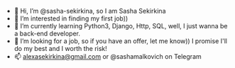 - 👋 Hi, I’m @sasha-sekirkina, so I am Sasha Sekirkina
- 👀 I’m interested in finding my first job))
- 🌱 I’m currently learning Python3, Django, Http, SQL, well, I just wanna be a back-end developer.
- 💞️ I’m looking for a job, so if you have an offer, let me know)) I promise I'll do my best and I worth the risk!
- 📫 alexasekirkina@gmail.com or @sashamalkovich on Telegram

<!---
sasha-sekirkina/sasha-sekirkina is a ✨ special ✨ repository because its `README.md` (this file) appears on your GitHub profile.
You can click the Preview link to take a look at your changes.
--->
